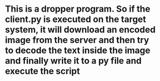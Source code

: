 # This is a dropper program. So if the client.py is executed on the target system, it will download an encoded image from the server and then try to decode the text inside the image and finally write it to a py file and execute the script
